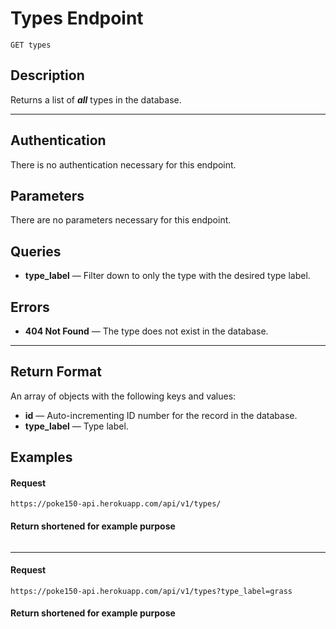 # Types Endpoint

```
GET types
```

## Description
Returns a list of _**all**_ types in the database.

---

## Authentication
There is no authentication necessary for this endpoint.

## Parameters
There are no parameters necessary for this endpoint.

## Queries
- **type_label** — Filter down to only the type with the desired type label.

## Errors
- **404 Not Found** — The type does not exist in the database.

---

## Return Format
An array of objects with the following keys and values:

- **id** — Auto-incrementing ID number for the record in the database.
- **type_label** — Type label.

## Examples

#### Request
```
https://poke150-api.herokuapp.com/api/v1/types/
```

#### Return shortened for example purpose
```json

```
---
#### Request
```
https://poke150-api.herokuapp.com/api/v1/types?type_label=grass
```

#### Return shortened for example purpose
```json

```
